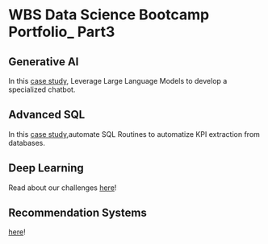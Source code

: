 # WBS Data Science Bootcamp Portfolio_ Part3

## Generative AI

In this [case study](<datascience_bootcamp_part3/datascience_bootcamp/8. Generative AI>), Leverage Large Language Models to develop a specialized chatbot.


## Advanced SQL 

In this [case study](<datascience_bootcamp_part3/datascience_bootcamp/9. Advanced SQL>),automate SQL Routines to automatize KPI extraction from databases.


## Deep Learning
Read about our challenges [here](<datascience_bootcamp_part3/datascience_bootcamp/10. Deep Learning>)!

## Recommendation Systems
 [here](<datascience_bootcamp_part3/datascience_bootcamp/11. Recommendation Systems>)!

